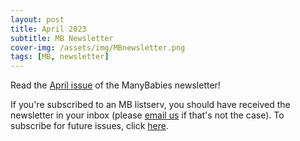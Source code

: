 ```yaml
---
layout: post
title: April 2023
subtitle: MB Newsletter
cover-img: /assets/img/MBnewsletter.png
tags: [MB, newsletter]
---
```


Read the [April issue](https://mailchi.mp/manybabies/2023-april-newsletter) of the ManyBabies newsletter!

If you're subscribed to an MB listserv, you should have received the newsletter in your inbox (please [email us](mailto:contact@manybabies.org) if that's not the case). To subscribe for future issues, click [here](https://t.co/7zxifYO7qN?amp=1).